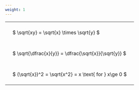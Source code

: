 ```yaml
---
weight: 1
---
```


<style type="text/css">
#T_35768 th.col_heading {
  text-align: left;
  font-size: 1em;
}
#T_35768 td {
  text-align: left;
  font-size: 1em;
  padding: 1.5em;
}
</style>
<table id="T_35768">
  <thead>
  </thead>
  <tbody>
    <tr>
      <td id="T_35768_row0_col0" class="data row0 col0" >$ \sqrt{xy} = \sqrt{x} \times \sqrt{y} $</td>
    </tr>
    <tr>
      <td id="T_35768_row1_col0" class="data row1 col0" >$ \sqrt{\dfrac{x}{y}} = \dfrac{\sqrt{x}}{\sqrt{y}} $</td>
    </tr>
    <tr>
      <td id="T_35768_row2_col0" class="data row2 col0" >$ (\sqrt{x})^2 = \sqrt{x^2} = x \text{ for } x\ge 0 $</td>
    </tr>
  </tbody>
</table>
